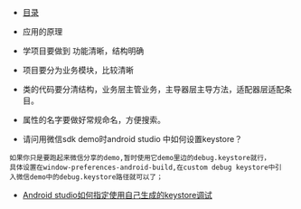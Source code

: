 * [目录](SUMMARY.md)

- 应用的原理
- 学项目要做到 功能清晰，结构明确
- 项目要分为业务模块，比较清晰
- 类的代码要分清结构，业务层主管业务，主导器层主导方法，适配器层适配条目。
- 属性的名字要做好常规命名，方便搜索。

- 请问用微信sdk demo时android studio 中如何设置keystore？

```
如果你只是要跑起来微信分享的demo,暂时使用它demo里边的debug.keystore就行，
具体设置在window-preferences-android-build,在custom debug keystore中引
入微信demo中的debug.keystore路径就可以了；
```
- [Android studio如何指定使用自己生成的keystore调试](http://blog.csdn.net/github_2011/article/details/53611282)

